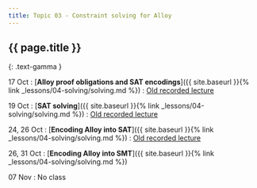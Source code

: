 ```yaml
---
title: Topic 03 - Constraint solving for Alloy
---
```


## {{ page.title }}
{: .text-gamma }

17 Oct
: [**Alloy proof obligations and SAT encodings**]({{ site.baseurl }}{% link _lessons/04-solving/solving.md %})
  : [Old recorded lecture](https://youtu.be/MpfoxTbg8_c)

19 Oct
: [**SAT solving**]({{ site.baseurl }}{% link _lessons/04-solving/solving.md %})
  : [Old recorded lecture](https://youtu.be/zGPQ_wQezYI)

24, 26 Oct
: [**Encoding Alloy into SAT**]({{ site.baseurl }}{% link _lessons/04-solving/solving.md %})
  : [Old recorded lecture](https://youtu.be/tUDFI_TvrUs)

26, 31 Oct
: [**Encoding Alloy into SMT**]({{ site.baseurl }}{% link _lessons/04-solving/solving.md %})

07 Nov
: No class
